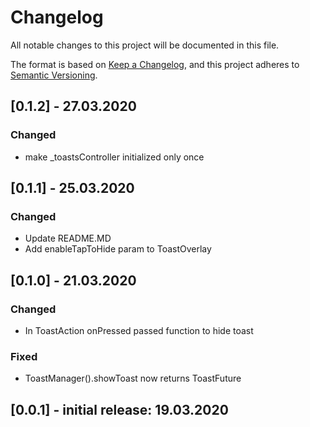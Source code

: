 # Changelog

All notable changes to this project will be documented in this file.

The format is based on [Keep a Changelog](https://keepachangelog.com/en/1.0.0/),
and this project adheres to [Semantic Versioning](https://semver.org/spec/v2.0.0.html).

## [0.1.2] - 27.03.2020

### Changed

- make _toastsController initialized only once

## [0.1.1] - 25.03.2020

### Changed

- Update README.MD
- Add enableTapToHide param to ToastOverlay

## [0.1.0] - 21.03.2020

### Changed

- In ToastAction onPressed passed function to hide toast

### Fixed

- ToastManager().showToast now returns ToastFuture

## [0.0.1] - initial release: 19.03.2020

